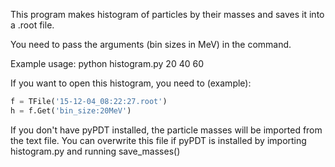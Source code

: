 This program makes histogram of particles by their masses and saves it into a .root file.

You need to pass the arguments (bin sizes in MeV) in the command.

Example usage:
python histogram.py 20 40 60

If you want to open this histogram, you need to (example):
```python
f = TFile('15-12-04_08:22:27.root')
h = f.Get('bin_size:20MeV')
```

If you don't have pyPDT installed, the particle masses will be imported from the text file.
You can overwrite this file if pyPDT is installed by importing histogram.py and running save_masses()

